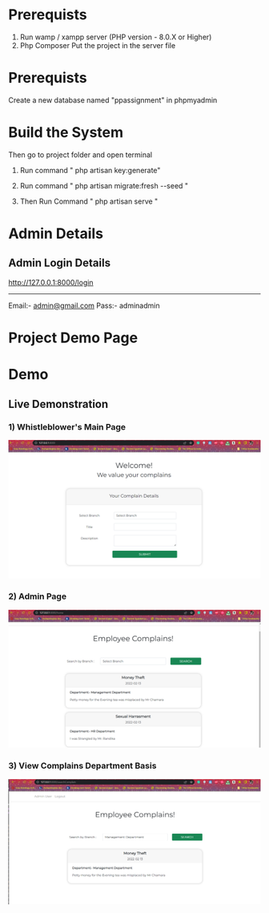 # Prerequists
1) Run wamp / xampp server (PHP version - 8.0.X or Higher)
2) Php Composer
Put the project in the server file

# Prerequists
Create a new database named "ppassignment" in phpmyadmin

# Build the System
Then go to project folder and open terminal

1) Run command " php artisan key:generate"

2) Run command " php artisan migrate:fresh --seed "

3) Then Run Command " php artisan serve "

# Admin Details
Admin Login Details
---

http://127.0.0.1:8000/login

---
Email:- admin@gmail.com
Pass:- adminadmin

# Project Demo Page

# Demo 

## Live Demonstration

### 1) Whistleblower's Main Page
![image](https://github.com/Whistleblower-ProfessionalPractice/Whistleblower-ProfessionalPractice-Group5-Professional-Practice/blob/master/resources/images/Wshitleblower.PNG)

### 2) Admin Page 
![image](https://github.com/Whistleblower-ProfessionalPractice/Whistleblower-ProfessionalPractice-Group5-Professional-Practice/blob/master/resources/images/AdminHome.PNG)

### 3) View Complains Department Basis
![image](https://github.com/Whistleblower-ProfessionalPractice/Whistleblower-ProfessionalPractice-Group5-Professional-Practice/blob/master/resources/images/AdminView.PNG)

